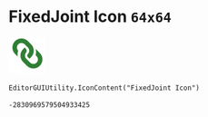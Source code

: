 # FixedJoint Icon `64x64`
<img src="/img/FixedJoint%20Icon.png" width=64 height=64>

``` CSharp
EditorGUIUtility.IconContent("FixedJoint Icon")
```
```
-2830969579504933425
```
